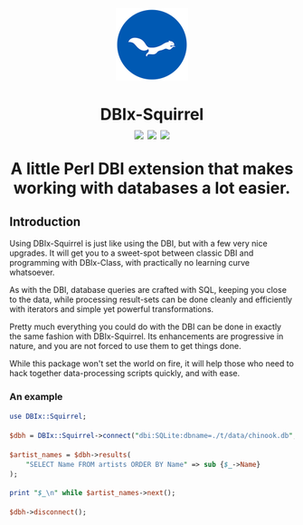 <div align="center">
    <img src="./resources/images/ekorn.png" width="128">
    <h1>
        DBIx-Squirrel<br>
        <img src="https://img.shields.io/cpan/v/DBIx-Squirrel">
        <img src="https://img.shields.io/github/release-date/nukopian/DBIx-Squirrel">
        <img src="https://img.shields.io/cpan/l/DBIx-Squirrel">
        <p><strong>A little Perl DBI extension that makes working with databases a lot easier.</strong></p>
    </h1>
</div>

## Introduction

Using DBIx-Squirrel is just like using the DBI, but with a few very nice
upgrades. It will get you to a sweet-spot between classic DBI and
programming with DBIx-Class, with practically no learning curve
whatsoever.

As with the DBI, database queries are crafted with SQL, keeping you close
to the data, while processing result-sets can be done cleanly and efficiently
with iterators and simple yet powerful transformations. 

Pretty much everything you could do with the DBI can be done in exactly
the same fashion with DBIx-Squirrel. Its enhancements are progressive
in nature, and you are not forced to use them to get things done.

While this package won't set the world on fire, it will help those who
need to hack together data-processing scripts quickly, and with ease.

### An example

```perl
use DBIx::Squirrel;

$dbh = DBIx::Squirrel->connect("dbi:SQLite:dbname=./t/data/chinook.db", "", "");

$artist_names = $dbh->results(
    "SELECT Name FROM artists ORDER BY Name" => sub {$_->Name}
);

print "$_\n" while $artist_names->next();

$dbh->disconnect();
```
